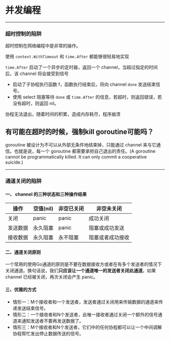 # 并发编程

---

### 超时控制的陷阱

超时控制在网络编程中是非常的操作。

使用 `context.WithTimeout` 和 `time.After` 都能够很轻易地实现

`time.After` 启动了一个异步的定时器，返回一个 channel，当超过指定的时间后，该 channel 将会接受到信号

- 启动了子协程执行函数 f，函数执行结束后，将向 channel `done` 发送结束信号。
- 使用 select 阻塞等待 `done` 或 `time.After` 的信息，若超时，则返回错误，若没有超时，则返回 nil。

协程无法退出，随着时间的积累，造成内存耗尽，程序崩溃

## 有可能在超时的时候，强制kill goroutine可能吗？

goroutine 被设计为不可以从外部无条件地结束掉，只能通过 channel 来与它通信。也就是说，每一个 goroutine 都需要承担自己退出的责任。(A goroutine cannot be programmatically killed. It can only commit a cooperative suicide.)

---

### 通道关闭的陷阱

#### 一、 channel 的三种状态和三种操作结果

| 操作  | 空值(nil) | 非空已关闭 | 非空未关闭 |
| --- | --- | --- | --- |
| 关闭  | panic | panic | 成功关闭 |
| 发送数据 | 永久阻塞 | panic | 阻塞或成功发送 |
| 接收数据 | 永久阻塞 | 永不阻塞 | 阻塞或者成功接收 |

#### 二、通道关闭原则

一个常用的使用Go通道的原则是不要在数据接收方或者在有多个发送者的情况下关闭通道。换句话说，我们**只应该让一个通道唯一的发送者关闭此通道**。如果 channel 已经被关闭，再次关闭会产生 panic。

#### 三、优雅的方式

- 情形一：M个接收者和一个发送者，发送者通过关闭用来传输数据的通道来传递发送结束信号。
- 情形二：一个接收者和N个发送者，此唯一接收者通过关闭一个额外的信号通道来通知发送者不要再发送数据了。
- 情形三：M个接收者和N个发送者，它们中的任何协程都可以让一个中间调解协程帮忙发出停止数据传送的信号。